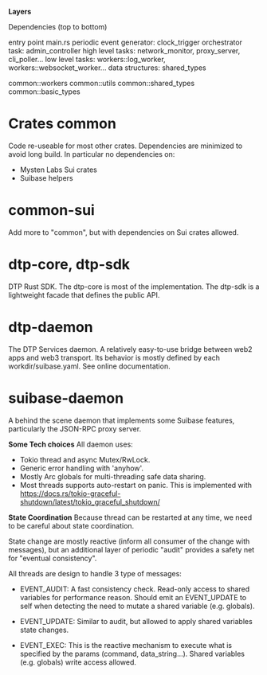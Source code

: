 **Layers**

Dependencies (top to bottom)

  entry point                main.rs
  periodic event generator:  clock_trigger
  orchestrator task:         admin_controller
  high level tasks:          network_monitor, proxy_server, cli_poller...
  low level tasks:           workers::log_worker, workers::websocket_worker...
  data structures:           shared_types

  common::workers
  common::utils
  common::shared_types
  common::basic_types

**Crates**
common
======
Code re-useable for most other crates.
Dependencies are minimized to avoid long build. In particular no dependencies on:
  - Mysten Labs Sui crates
  - Suibase helpers

common-sui
==========
Add more to "common", but with dependencies on Sui crates allowed.

dtp-core, dtp-sdk
=================
DTP Rust SDK. The dtp-core is most of the implementation. The dtp-sdk is a lightweight facade that defines the public API.

dtp-daemon
==========
The DTP Services daemon. A relatively easy-to-use bridge between web2 apps and web3 transport. Its behavior is mostly defined by each workdir/suibase.yaml. See online documentation.

suibase-daemon
==============
A behind the scene daemon that implements some Suibase features, particularly the JSON-RPC proxy server.

**Some Tech choices**
All daemon uses:
  - Tokio thread and async Mutex/RwLock.
  - Generic error handling with 'anyhow'.
  - Mostly Arc<RwLock> globals for multi-threading safe data sharing.
  - Most threads supports auto-restart on panic. This is implemented with
       https://docs.rs/tokio-graceful-shutdown/latest/tokio_graceful_shutdown/

**State Coordination**
Because thread can be restarted at any time, we need to be careful about state coordination.

State change are mostly reactive (inform all consumer of the change with messages), but an additional layer of periodic "audit" provides a safety net for "eventual consistency".

All threads are design to handle 3 type of messages:

  - EVENT_AUDIT: A fast consistency check. Read-only access to shared variables for performance reason. Should emit an EVENT_UPDATE to self when detecting the need to mutate a shared variable (e.g. globals).

  - EVENT_UPDATE: Similar to audit, but allowed to apply shared variables state changes.

  - EVENT_EXEC: This is the reactive mechanism to execute what is specified by the params (command, data_string...). Shared variables (e.g. globals) write access allowed.

